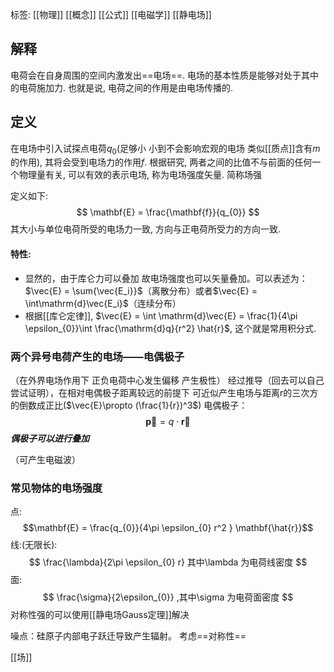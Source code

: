 标签: [[物理]] [[概念]] [[公式]] [[电磁学]] [[静电场]]

## 解释

电荷会在自身周围的空间内激发出==电场==. 电场的基本性质是能够对处于其中的电荷施加力. 也就是说, 电荷之间的作用是由电场传播的. 

## 定义

在电场中引入试探点电荷$q_{0}$(足够小 小到不会影响宏观的电场 类似[[质点]]含有$m$的作用), 其将会受到电场力的作用$f$. 根据研究, 两者之间的比值不与前面的任何一个物理量有关, 可以有效的表示电场, 称为电场强度矢量. 简称场强

定义如下: 
$$
\mathbf{E} = \frac{\mathbf{f}}{q_{0}}
$$
其大小与单位电荷所受的电场力一致, 方向与正电荷所受力的方向一致. 
#### 特性: 
+ 显然的，由于库仑力可以叠加 故电场强度也可以矢量叠加。可以表述为：$\vec{E} = \sum{\vec{E_i}}$（离散分布）或者$\vec{E} = \int\mathrm{d}\vec{E_i}$（连续分布）
+ 根据[[库仑定律]], $\vec{E} = \int \mathrm{d}\vec{E} = \frac{1}{4\pi \epsilon_{0}}\int \frac{\mathrm{d}q}{r^2} \hat{r}$, 这个就是常用积分式. 

### 两个异号电荷产生的电场——电偶极子

（在外界电场作用下 正负电荷中心发生偏移 产生极性）
经过推导（回去可以自己尝试证明），在相对电偶极子距离较远的前提下 可近似产生电场与距离r的三次方的倒数成正比($\vec{E}\propto (\frac{1}{r})^3$)
电偶极子：
$$
\mathbf{\vec{p}} = q \cdot \mathbf{\vec{r}}
$$
***偶极子可以进行叠加***

（可产生电磁波）

### 常见物体的电场强度

点:
$$\mathbf{E} = \frac{q_{0}}{4\pi \epsilon_{0} r^2 } \mathbf{\hat{r}}$$
线:(无限长): 
$$
\frac{\lambda}{2\pi \epsilon_{0} r} 其中\lambda 为电荷线密度
$$
面: 
$$
\frac{\sigma}{2\epsilon_{0}} ,其中\sigma 为电荷面密度
$$
对称性强的可以使用[[静电场Gauss定理]]解决

噪点：硅原子内部电子跃迁导致产生辐射。
考虑==对称性==

[[场]]